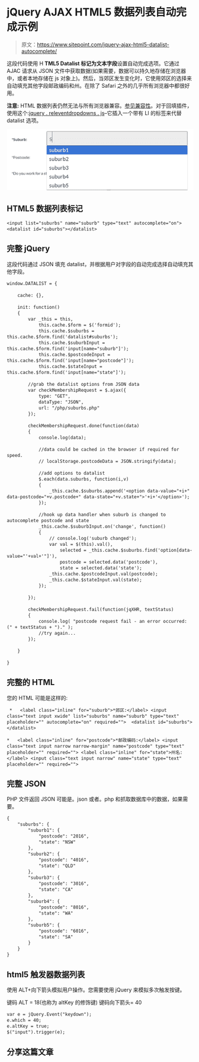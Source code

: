 # jQuery AJAX HTML5 数据列表自动完成示例

> 原文：<https://www.sitepoint.com/jquery-ajax-html5-datalist-autocomplete/>

这段代码使用 H **TML5 Datalist 标记为文本字段**设置自动完成选项。它通过 AJAC 请求从 JSON 文件中获取数据(如果需要，数据可以持久地存储在浏览器中，或者本地存储在 js 对象上)。然后，当郊区发生变化时，它使用郊区的选择来自动填充其他字段邮政编码和州。在除了 Safari 之外的几乎所有浏览器中都很好用。

**注意:** HTML 数据列表仍然无法与所有浏览器兼容。[参见兼容性](http://caniuse.com/datalist)。对于回填插件，使用这个:[jquery . releventdropdowns . js](https://github.com/CSS-Tricks/Relevant-Dropdowns/blob/master/js/jquery.relevant-dropdown.js)–它插入一个带有 LI 的标签来代替 datalist 选项。

![postcode](img/c6bf58ab8326c6f095ff45b05935a70e.png)

## HTML5 数据列表标记

```
<input list="suburbs" name="suburb" type="text" autocomplete="on">
<datalist id="suburbs"></datalist>
```

## 完整 jQuery

这段代码通过 JSON 填充 datalist，并根据用户对字段的自动完成选择自动填充其他字段。

```
window.DATALIST = {

    cache: {},

    init: function()
    {
        var _this = this,
            this.cache.$form = $('formid');
            this.cache.$suburbs = this.cache.$form.find('datalist#suburbs');
            this.cache.$suburbInput = this.cache.$form.find('input[name="suburb"]');
            this.cache.$postcodeInput = this.cache.$form.find('input[name="postcode"]');
            this.cache.$stateInput = this.cache.$form.find('input[name="state"]');

        //grab the datalist options from JSON data
        var checkMembershipRequest = $.ajax({
            type: "GET",
            dataType: "JSON",
            url: "/php/suburbs.php"
        });

        checkMembershipRequest.done(function(data)
        {
            console.log(data);

            //data could be cached in the browser if required for speed.
            // localStorage.postcodeData = JSON.stringify(data);

            //add options to datalist
            $.each(data.suburbs, function(i,v)
            {
                _this.cache.$suburbs.append('<option data-value="+i+" data-postcode="+v.postcode+" data-state="+v.state+">'+i+'</option>');
            });

            //hook up data handler when suburb is changed to autocomplete postcode and state
            _this.cache.$suburbInput.on('change', function()
            {
                // console.log('suburb changed');
                var val = $(this).val(),
                    selected = _this.cache.$suburbs.find('option[data-value="'+val+'"]'),
                    postcode = selected.data('postcode'),
                    state = selected.data('state');
                _this.cache.$postcodeInput.val(postcode);
                _this.cache.$stateInput.val(state);
            });

        });

        checkMembershipRequest.fail(function(jqXHR, textStatus)
        {
            console.log( "postcode request fail - an error occurred: (" + textStatus + ")." );
            //try again...
        });

    }

}
```

## 完整的 HTML

您的 HTML 可能是这样的:

```
 *   <label class="inline" for="suburb">*郊区:</label> <input class="text input xwide" list="suburbs" name="suburb" type="text" placeholder="" autocomplete="on" required="">  <datalist id="suburbs"></datalist>

*   <label class="inline" for="postcode">*邮政编码:</label> <input class="text input narrow narrow-margin" name="postcode" type="text" placeholder="" required=""> <label class="inline" for="state">州名:</label> <input class="text input narrow" name="state" type="text" placeholder="" required=""> 
```

## 完整 JSON

PHP 文件返回 JSON 可能是。json 或者。php 和抓取数据库中的数据，如果需要。

```
{
    "suburbs": {
        "suburb1": {
            "postcode": "2016",
            "state": "NSW"
        },
        "suburb2": {
            "postcode": "4016",
            "state": "QLD"
        },
        "suburb3": {
            "postcode": "3016",
            "state": "CA"
        },
        "suburb4": {
            "postcode": "8016",
            "state": "WA"
        },
        "suburb5": {
            "postcode": "6016",
            "state": "SA"
        }
    }
}
```

## html5 触发器数据列表

使用 ALT+向下箭头模拟用户操作。您需要使用 jQuery 来模拟多次触发按键。

键码 ALT = 18(也称为 altKey 的修饰键)
键码向下箭头= 40

```
var e = jQuery.Event("keydown");
e.which = 40;
e.altKey = true;
$("input").trigger(e);
```

## 分享这篇文章